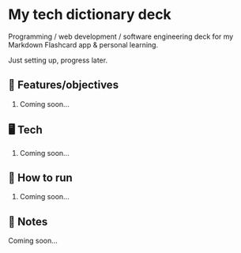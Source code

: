 # My tech dictionary deck
Programming / web development / software engineering deck for my Markdown Flashcard app &amp; personal learning.

Just setting up, progress later.

## 🏁 Features/objectives

1. Coming soon...

## 🖥️ Tech

1. Coming soon...

## 🚀 How to run

1. Coming soon...

## 📝 Notes

Coming soon...
